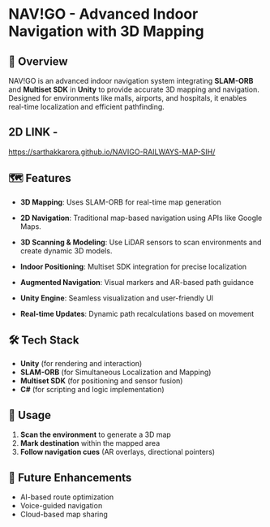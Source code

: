 # NAV!GO - Advanced Indoor Navigation with 3D Mapping

## 🚀 Overview
NAV!GO is an advanced indoor navigation system integrating **SLAM-ORB** and **Multiset SDK** in **Unity** to provide accurate 3D mapping and navigation. Designed for environments like malls, airports, and hospitals, it enables real-time localization and efficient pathfinding.

## 2D LINK - 
https://sarthakkarora.github.io/NAVIGO-RAILWAYS-MAP-SIH/

## 🗺️ Features

- **3D Mapping**: Uses SLAM-ORB for real-time map generation
- **2D Navigation**: Traditional map-based navigation using APIs like Google Maps.
- **3D Scanning & Modeling**: Use LiDAR sensors to scan environments and create dynamic 3D models.

- **Indoor Positioning**: Multiset SDK integration for precise localization
- **Augmented Navigation**: Visual markers and AR-based path guidance
- **Unity Engine**: Seamless visualization and user-friendly UI
- **Real-time Updates**: Dynamic path recalculations based on movement


## 🛠️ Tech Stack
- **Unity** (for rendering and interaction)
- **SLAM-ORB** (for Simultaneous Localization and Mapping)
- **Multiset SDK** (for positioning and sensor fusion)
- **C#** (for scripting and logic implementation)


## 🎯 Usage
1. **Scan the environment** to generate a 3D map
2. **Mark destination** within the mapped area
3. **Follow navigation cues** (AR overlays, directional pointers)

## 🚀 Future Enhancements
- AI-based route optimization
- Voice-guided navigation
- Cloud-based map sharing

